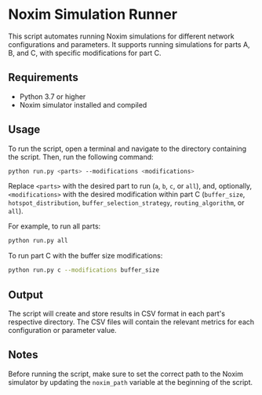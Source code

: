 # Noxim Simulation Runner

This script automates running Noxim simulations for different network configurations and parameters. It supports running simulations for parts A, B, and C, with specific modifications for part C.

## Requirements

- Python 3.7 or higher
- Noxim simulator installed and compiled

## Usage

To run the script, open a terminal and navigate to the directory containing the script. Then, run the following command:

```sh
python run.py <parts> --modifications <modifications>
```

Replace `<parts>` with the desired part to run (`a`, `b`, `c`, or `all`), and, optionally, `<modifications>` with the desired modification within part C (`buffer_size`, `hotspot_distribution`, `buffer_selection_strategy`, `routing_algorithm`, or `all`).

For example, to run all parts:

```sh
python run.py all
```

To run part C with the buffer size modifications:

```sh
python run.py c --modifications buffer_size
```

## Output

The script will create and store results in CSV format in each part's respective directory. The CSV files will contain the relevant metrics for each configuration or parameter value.

## Notes

Before running the script, make sure to set the correct path to the Noxim simulator by updating the `noxim_path` variable at the beginning of the script.
